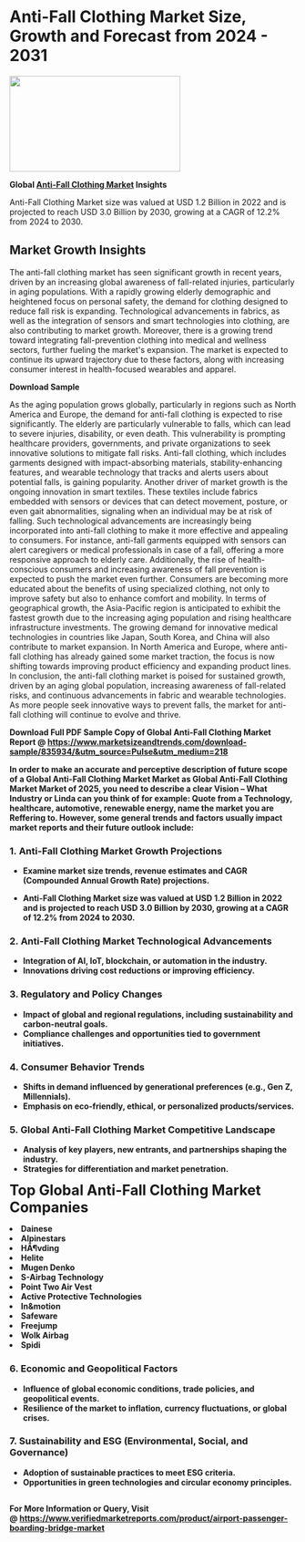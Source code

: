 <H1>Anti-Fall Clothing Market Size, Growth and Forecast from 2024 - 2031</H1><img class="aligncenter size-medium wp-image-584254" src="https://thirdeyenews.in/wp-content/uploads/2024/09/Global-Market-Research-300x168.jpeg" alt="" width="300" height="168" /><p><strong>Global&nbsp;<a href="https://www.marketsizeandtrends.com/download-sample/835934/&amp;utm_source=Pulse&amp;utm_medium=218">Anti-Fall Clothing Market</a> Insights</strong></p><p>Anti-Fall Clothing Market size was valued at USD 1.2 Billion in 2022 and is projected to reach USD 3.0 Billion by 2030, growing at a CAGR of 12.2% from 2024 to 2030.</p><p><h2>Market Growth Insights</h2> <p>The anti-fall clothing market has seen significant growth in recent years, driven by an increasing global awareness of fall-related injuries, particularly in aging populations. With a rapidly growing elderly demographic and heightened focus on personal safety, the demand for clothing designed to reduce fall risk is expanding. Technological advancements in fabrics, as well as the integration of sensors and smart technologies into clothing, are also contributing to market growth. Moreover, there is a growing trend toward integrating fall-prevention clothing into medical and wellness sectors, further fueling the market's expansion. The market is expected to continue its upward trajectory due to these factors, along with increasing consumer interest in health-focused wearables and apparel.</p> <p><strong>Download Sample</strong></p> <p>As the aging population grows globally, particularly in regions such as North America and Europe, the demand for anti-fall clothing is expected to rise significantly. The elderly are particularly vulnerable to falls, which can lead to severe injuries, disability, or even death. This vulnerability is prompting healthcare providers, governments, and private organizations to seek innovative solutions to mitigate fall risks. Anti-fall clothing, which includes garments designed with impact-absorbing materials, stability-enhancing features, and wearable technology that tracks and alerts users about potential falls, is gaining popularity. Another driver of market growth is the ongoing innovation in smart textiles. These textiles include fabrics embedded with sensors or devices that can detect movement, posture, or even gait abnormalities, signaling when an individual may be at risk of falling. Such technological advancements are increasingly being incorporated into anti-fall clothing to make it more effective and appealing to consumers. For instance, anti-fall garments equipped with sensors can alert caregivers or medical professionals in case of a fall, offering a more responsive approach to elderly care. Additionally, the rise of health-conscious consumers and increasing awareness of fall prevention is expected to push the market even further. Consumers are becoming more educated about the benefits of using specialized clothing, not only to improve safety but also to enhance comfort and mobility. In terms of geographical growth, the Asia-Pacific region is anticipated to exhibit the fastest growth due to the increasing aging population and rising healthcare infrastructure investments. The growing demand for innovative medical technologies in countries like Japan, South Korea, and China will also contribute to market expansion. In North America and Europe, where anti-fall clothing has already gained some market traction, the focus is now shifting towards improving product efficiency and expanding product lines. In conclusion, the anti-fall clothing market is poised for sustained growth, driven by an aging global population, increasing awareness of fall-related risks, and continuous advancements in fabric and wearable technologies. As more people seek innovative ways to prevent falls, the market for anti-fall clothing will continue to evolve and thrive. <p><strong></p><p><span class=""><strong>Download Full PDF Sample Copy of Global Anti-Fall Clothing Market Report</strong> @ <a href="https://www.marketsizeandtrends.com/download-sample/835934/&amp;utm_source=Pulse&amp;utm_medium=218" target="_blank">https://www.marketsizeandtrends.com/download-sample/835934/&amp;utm_source=Pulse&amp;utm_medium=218</a></span></p><p>In order to make an accurate and perceptive description of future scope of a Global&nbsp;Anti-Fall Clothing Market Market as Global&nbsp;Anti-Fall Clothing Market Market of 2025, you need to describe a clear Vision &ndash; What Industry or Linda can you think of for example: Quote from a Technology, healthcare, automotive, renewable energy, name the market you are Reffering to. However, some general trends and factors usually impact market reports and their future outlook include:</p><h3>1.&nbsp;<strong>Anti-Fall Clothing Market Growth Projections</strong></h3><ul><li>Examine market size trends, revenue estimates and CAGR (Compounded Annual Growth Rate) projections.</li><li><p>Anti-Fall Clothing Market size was valued at USD 1.2 Billion in 2022 and is projected to reach USD 3.0 Billion by 2030, growing at a CAGR of 12.2% from 2024 to 2030.</p></li></ul><h3>2.&nbsp;<strong>Anti-Fall Clothing Market Technological Advancements</strong></h3><ul><li>Integration of AI, IoT, blockchain, or automation in the industry.</li><li>Innovations driving cost reductions or improving efficiency.</li></ul><h3>3.&nbsp;<strong>Regulatory and Policy Changes</strong></h3><ul><li>Impact of global and regional regulations, including sustainability and carbon-neutral goals.</li><li>Compliance challenges and opportunities tied to government initiatives.</li></ul><h3>4.&nbsp;<strong>Consumer Behavior Trends</strong></h3><ul><li>Shifts in demand influenced by generational preferences (e.g., Gen Z, Millennials).</li><li>Emphasis on eco-friendly, ethical, or personalized products/services.</li></ul><h3>5.&nbsp;<strong>Global Anti-Fall Clothing Market Competitive Landscape</strong></h3><ul><li>Analysis of key players, new entrants, and partnerships shaping the industry.</li><li>Strategies for differentiation and market penetration.</li></ul><p data-pm-slice="1 1 []"><span style="color: inherit; font-family: inherit; font-size: 25px;">Top Global Anti-Fall Clothing Market Companies</span></p><div class="" data-test-id=""><p><li>Dainese</li><li> Alpinestars</li><li> HÃ¶vding</li><li> Helite</li><li> Mugen Denko</li><li> S-Airbag Technology</li><li> Point Two Air Vest</li><li> Active Protective Technologies</li><li> In&motion</li><li> Safeware</li><li> Freejump</li><li> Wolk Airbag</li><li> Spidi</li></p></div><h3>6.&nbsp;<strong>Economic and Geopolitical Factors</strong></h3><ul><li>Influence of global economic conditions, trade policies, and geopolitical events.</li><li>Resilience of the market to inflation, currency fluctuations, or global crises.</li></ul><h3>7.&nbsp;<strong>Sustainability and ESG (Environmental, Social, and Governance)</strong></h3><ul><li>Adoption of sustainable practices to meet ESG criteria.</li><li>Opportunities in green technologies and circular economy principles.</li></ul><h2><strong style="font-size: 14px;">For More Information or Query, Visit @&nbsp;</strong><a style="background-color: #ffffff; font-size: 14px;" href="https://www.marketsizeandtrends.com/report/anti-fall-clothing-market/" target="_blank">https://www.verifiedmarketreports.com/product/airport-passenger-boarding-bridge-market</a></h2>
